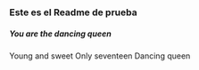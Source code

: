 ### Este es el Readme de prueba

##### You are the dancing queen
Young and sweet
Only seventeen
Dancing queen
